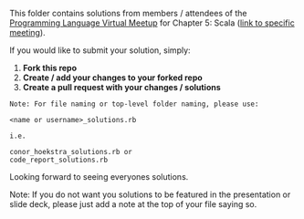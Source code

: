 This folder contains solutions from members / attendees of the [Programming Language Virtual Meetup](https://www.meetup.com/Programming-Languages-Toronto-Meetup/) for Chapter 5: Scala ([link to specific meeting](https://www.meetup.com/Programming-Languages-Toronto-Meetup/events/284666582/)).

If you would like to submit your solution, simply:

1. **Fork this repo**
2. **Create / add your changes to your forked repo**
3. **Create a pull request with your changes / solutions**
```
Note: For file naming or top-level folder naming, please use:

<name or username>_solutions.rb

i.e.

conor_hoekstra_solutions.rb or
code_report_solutions.rb
```

Looking forward to seeing everyones solutions.

Note: If you do not want you solutions to be featured in the presentation or slide deck, please just add a note at the top of your file saying so.
